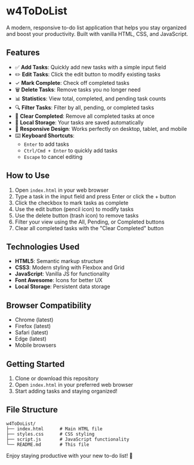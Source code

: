 # w4ToDoList

A modern, responsive to-do list application that helps you stay organized and boost your productivity. Built with vanilla HTML, CSS, and JavaScript.

## Features

- ✅ **Add Tasks**: Quickly add new tasks with a simple input field
- ✏️ **Edit Tasks**: Click the edit button to modify existing tasks
- ✓ **Mark Complete**: Check off completed tasks
- 🗑️ **Delete Tasks**: Remove tasks you no longer need
- 📊 **Statistics**: View total, completed, and pending task counts
- 🔍 **Filter Tasks**: Filter by all, pending, or completed tasks
- 🧹 **Clear Completed**: Remove all completed tasks at once
- 💾 **Local Storage**: Your tasks are saved automatically
- 📱 **Responsive Design**: Works perfectly on desktop, tablet, and mobile
- ⌨️ **Keyboard Shortcuts**: 
  - `Enter` to add tasks
  - `Ctrl/Cmd + Enter` to quickly add tasks
  - `Escape` to cancel editing

## How to Use

1. Open `index.html` in your web browser
2. Type a task in the input field and press Enter or click the + button
3. Click the checkbox to mark tasks as complete
4. Use the edit button (pencil icon) to modify tasks
5. Use the delete button (trash icon) to remove tasks
6. Filter your view using the All, Pending, or Completed buttons
7. Clear all completed tasks with the "Clear Completed" button

## Technologies Used

- **HTML5**: Semantic markup structure
- **CSS3**: Modern styling with Flexbox and Grid
- **JavaScript**: Vanilla JS for functionality
- **Font Awesome**: Icons for better UX
- **Local Storage**: Persistent data storage

## Browser Compatibility

- Chrome (latest)
- Firefox (latest)
- Safari (latest)
- Edge (latest)
- Mobile browsers

## Getting Started

1. Clone or download this repository
2. Open `index.html` in your preferred web browser
3. Start adding tasks and staying organized!

## File Structure

```
w4ToDoList/
├── index.html      # Main HTML file
├── styles.css      # CSS styling
├── script.js       # JavaScript functionality
└── README.md       # This file
```

Enjoy staying productive with your new to-do list! 🚀
